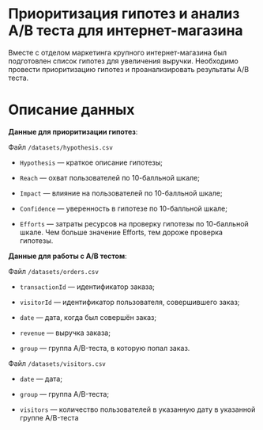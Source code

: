 # Приоритизация гипотез и анализ А/B теста для интернет-магазина

Вместе с отделом маркетинга крупного интернет-магазина был подготовлен список гипотез для увеличения выручки. Необходимо провести приоритизацию гипотез и проанализировать результаты А/В теста.

# Описание данных 

<b>Данные для приоритизации гипотез</b>: 

Файл <code>/datasets/hypothesis.csv</code> 

- <code>Hypothesis</code> — краткое описание гипотезы; 

- <code>Reach</code> — охват пользователей по 10-балльной шкале; 

- <code>Impact</code> — влияние на пользователей по 10-балльной шкале; 

- <code>Confidence</code> — уверенность в гипотезе по 10-балльной шкале; 

- <code>Efforts</code> — затраты ресурсов на проверку гипотезы по 10-балльной шкале. Чем больше значение Efforts, тем дороже проверка гипотезы. 

<b>Данные для работы с A/B тестом</b>: 

Файл <code>/datasets/orders.csv</code> 

- <code>transactionId</code> — идентификатор заказа; 

- <code>visitorId</code> — идентификатор пользователя, совершившего заказ; 

- <code>date</code> — дата, когда был совершён заказ; 

- <code>revenue</code> — выручка заказа; 

- <code>group</code> — группа A/B-теста, в которую попал заказ. 

Файл <code>/datasets/visitors.csv</code>

- <code>date</code> — дата; 

- <code>group</code> — группа A/B-теста; 

- <code>visitors</code> — количество пользователей в указанную дату в указанной группе A/B-теста
